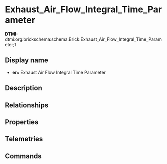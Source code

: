 # Exhaust_Air_Flow_Integral_Time_Parameter
**DTMI:** dtmi:org:brickschema:schema:Brick:Exhaust_Air_Flow_Integral_Time_Parameter;1
## Display name
- **en:** Exhaust Air Flow Integral Time Parameter
## Description
## Relationships
## Properties
## Telemetries
## Commands
